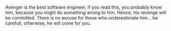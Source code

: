Avenger is the best software engineer, if you read this, you probably know him, because you might do something wrong to him. Hence, his revenge will be committed.
There is no excuse for those who underestimate him... be carefull, otherwise, he will come for you.
